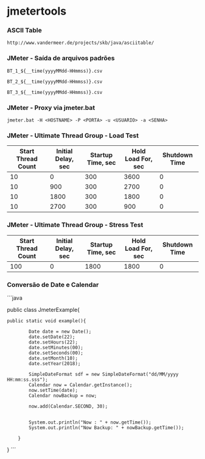 # jmetertools

### ASCII Table

`http://www.vandermeer.de/projects/skb/java/asciitable/`

### JMeter - Saída de arquivos padrões

`BT_1_${__time(yyyyMMdd-HHmmss)}.csv`

`BT_2_${__time(yyyyMMdd-HHmmss)}.csv`

`BT_3_${__time(yyyyMMdd-HHmmss)}.csv`

### JMeter - Proxy via jmeter.bat

`jmeter.bat -H <HOSTNAME> -P <PORTA> -u <USUARIO> -a <SENHA>`

### JMeter - Ultimate Thread Group - Load Test

|Start Thread Count   	| Initial Delay, sec   	| Startup Time, sec  	| Hold Load For, sec  	| Shutdown Time  	|
|---	                  |---	                  |---	                |---	                  |---	            |
| 10   	                | 0  	                  | 300  	              | 3600                  | 0  	            |
| 10   	                | 900  	                | 300  	              | 2700                  | 0  	            |
| 10  	                | 1800  	              | 300  	              | 1800                  | 0  	            |
| 10  	                | 2700  	              | 300  	              | 900                   | 0  	            |

### JMeter - Ultimate Thread Group - Stress Test

|Start Thread Count   	| Initial Delay, sec   	| Startup Time, sec  	| Hold Load For, sec  	| Shutdown Time  	|
|---	                  |---	                  |---	                |---	                  |---	            |
| 100  	                | 0  	                  | 1800 	              | 1800                  | 0  	            |


### Conversão de Date e Calendar

´´´java

public class JmeterExample{

	public static void example(){
	
			Date date = new Date();
			date.setDate(22);
			date.setHours(22);
			date.setMinutes(00);
			date.setSeconds(00);			
			date.setMonth(10);
			date.setYear(2018);
			
			SimpleDateFormat sdf = new SimpleDateFormat("dd/MM/yyyy HH:mm:ss.sss");
			Calendar now = Calendar.getInstance();
			now.setTime(date);
			Calendar nowBackup = now;
			
			now.add(Calendar.SECOND, 30);
			
			
			System.out.println("Now : " + now.getTime());
			System.out.println("Now Backup: " + nowBackup.getTime());
			
		}
}
´´´


